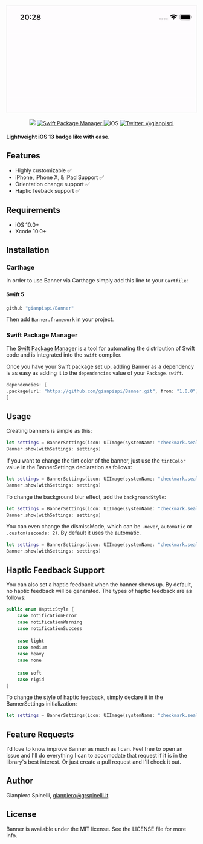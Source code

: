 <p align="center">
	<img src="Assets/movie.gif" alt="Banner">
</p>

<p align="center">
    <img src="https://img.shields.io/badge/Swift-5.1-orange.svg" />
    <a href="https://swift.org/package-manager">
        <img src="https://img.shields.io/badge/swiftpm-compatible-brightgreen.svg?style=flat" alt="Swift Package Manager" />
    </a>
     <img src="https://img.shields.io/badge/platforms-iOS-brightgreen.svg?style=flat" alt="iOS" />
    <a href="https://twitter.com/gianpispi">
        <img src="https://img.shields.io/badge/twitter-@gianpispi-blue.svg?style=flat" alt="Twitter: @gianpispi" />
    </a>
</p>

#### Lightweight iOS 13 badge like with ease.

## Features
- Highly customizable ✅
- iPhone, iPhone X, & iPad Support ✅
- Orientation change support ✅
- Haptic feeback support ✅

## Requirements

 - iOS 10.0+
 - Xcode 10.0+

## Installation

### Carthage

In order to use Banner via Carthage simply add this line to your `Cartfile`:

#### Swift 5
```swift
github "gianpispi/Banner"
```
Then add `Banner.framework` in your project.

### Swift Package Manager

The [Swift Package Manager](https://swift.org/package-manager/) is a tool for automating the distribution of Swift code and is integrated into the `swift` compiler.

Once you have your Swift package set up, adding Banner as a dependency is as easy as adding it to the `dependencies` value of your `Package.swift`.

```swift
dependencies: [
.package(url: "https://github.com/gianpispi/Banner.git", from: "1.0.0")
]
```


## Usage

Creating banners is simple as this:

```swift
let settings = BannerSettings(icon: UIImage(systemName: "checkmark.seal.fill", withConfiguration: UIImage.SymbolConfiguration(weight: .semibold)), title: "It works")
Banner.show(withSettings: settings)
```

If you want to change the tint color of the banner, just use the `tintColor` value in the BannerSettings declaration as follows:

```swift
let settings = BannerSettings(icon: UIImage(systemName: "checkmark.seal.fill", withConfiguration: UIImage.SymbolConfiguration(weight: .semibold)), title: "It works", tintColor: .red)
Banner.show(withSettings: settings)
```

To change the background blur effect, add the `backgroundStyle`:

```swift
let settings = BannerSettings(icon: UIImage(systemName: "checkmark.seal.fill", withConfiguration: UIImage.SymbolConfiguration(weight: .semibold)), title: "It works", backgroundStyle: .dark)
Banner.show(withSettings: settings)
```

You can even change the dismissMode, which can be `.never`, `automatic` or `.custom(seconds: 2)`. By default it uses the automatic.

```swift
let settings = BannerSettings(icon: UIImage(systemName: "checkmark.seal.fill", withConfiguration: UIImage.SymbolConfiguration(weight: .semibold)), title: "It works", dismissMode: .never)
Banner.show(withSettings: settings)
```


## Haptic Feedback Support
You can also set a haptic feedback when the banner shows up. By default, no haptic feedback will be generated. The types of haptic feedback are as follows:

```swift
public enum HapticStyle {
    case notificationError
    case notificationWarning
    case notificationSuccess
    
    case light
    case medium
    case heavy
    case none
    
    case soft
    case rigid
}
```

To change the style of haptic feedback, simply declare it in the BannerSettings initialization:

```swift
let settings = BannerSettings(icon: UIImage(systemName: "checkmark.seal.fill"), title: "It works", backgroundStyle: .systemChromeMaterial, dismissMode: .automatic, hapticStyle: .notificationSuccess)
```

## Feature Requests
I'd love to know improve Banner as much as I can. Feel free to open an issue and I'll do everything I can to accomodate that request if it is in the library's best interest. Or just create a pull request and I'll check it out. 

## Author
Gianpiero Spinelli, gianpiero@grspinelli.it

## License
Banner is available under the MIT license. See the LICENSE file for more info.
